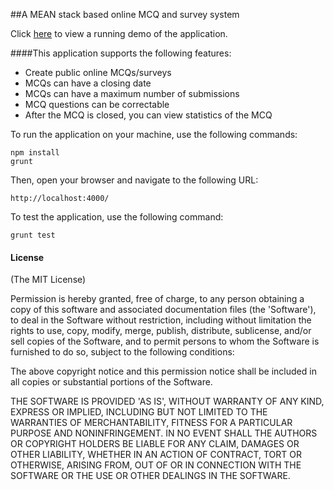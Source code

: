 ##A MEAN stack based online MCQ and survey system

Click [here](http://5.9.153.140:4000/) to view a running demo of the application.

####This application supports the following features:
- Create public online MCQs/surveys
- MCQs can have a closing date
- MCQs can have a maximum number of submissions
- MCQ questions can be correctable
- After the MCQ is closed, you can view statistics of the MCQ

To run the application on your machine, use the following commands:

```
npm install
grunt
```

Then, open your browser and navigate to the following URL:

```
http://localhost:4000/
```

To test the application, use the following command:

```
grunt test
```

#### License
(The MIT License)

Permission is hereby granted, free of charge, to any person obtaining
a copy of this software and associated documentation files (the
'Software'), to deal in the Software without restriction, including
without limitation the rights to use, copy, modify, merge, publish,
distribute, sublicense, and/or sell copies of the Software, and to
permit persons to whom the Software is furnished to do so, subject to
the following conditions:

The above copyright notice and this permission notice shall be
included in all copies or substantial portions of the Software.

THE SOFTWARE IS PROVIDED 'AS IS', WITHOUT WARRANTY OF ANY KIND,
EXPRESS OR IMPLIED, INCLUDING BUT NOT LIMITED TO THE WARRANTIES OF
MERCHANTABILITY, FITNESS FOR A PARTICULAR PURPOSE AND NONINFRINGEMENT.
IN NO EVENT SHALL THE AUTHORS OR COPYRIGHT HOLDERS BE LIABLE FOR ANY
CLAIM, DAMAGES OR OTHER LIABILITY, WHETHER IN AN ACTION OF CONTRACT,
TORT OR OTHERWISE, ARISING FROM, OUT OF OR IN CONNECTION WITH THE
SOFTWARE OR THE USE OR OTHER DEALINGS IN THE SOFTWARE.
